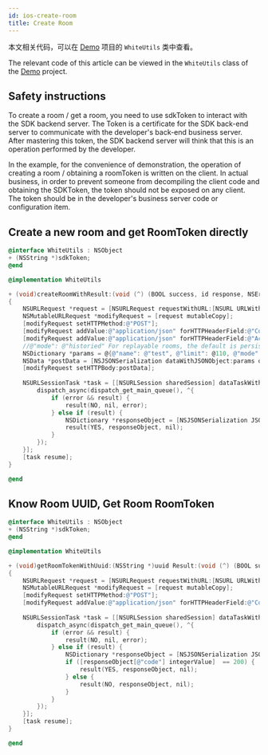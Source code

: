 ```yaml
---
id: ios-create-room
title: Create Room
---
```


本文相关代码，可以在 [Demo](declaration.md#demo) 项目的 `WhiteUtils` 类中查看。

The relevant code of this article can be viewed in the `WhiteUtils` class of the [Demo](declaration.md#demo) project.

## Safety instructions

To create a room / get a room, you need to use sdkToken to interact with the SDK backend server.
The Token is a certificate for the SDK back-end server to communicate with the developer's back-end business server. After mastering this token, the SDK backend server will think that this is an operation performed by the developer.

In the example, for the convenience of demonstration, the operation of creating a room / obtaining a roomToken is written on the client. In actual business, in order to prevent someone from decompiling the client code and obtaining the SDKToken, the token should not be exposed on any client.
The token should be in the developer's business server code or configuration item.

## Create a new room and get RoomToken directly
```Objective-C
@interface WhiteUtils : NSObject
+ (NSString *)sdkToken;
@end
```

```Objective-C
@implementation WhiteUtils

+ (void)createRoomWithResult:(void (^) (BOOL success, id response, NSError *error))result;
{
    NSURLRequest *request = [NSURLRequest requestWithURL:[NSURL URLWithString:[NSString stringWithFormat:[APIHost stringByAppendingPathComponent:@"room?token=%@"], self.sdkToken]]];
    NSMutableURLRequest *modifyRequest = [request mutableCopy];
    [modifyRequest setHTTPMethod:@"POST"];
    [modifyRequest addValue:@"application/json" forHTTPHeaderField:@"Content-Type"];
    [modifyRequest addValue:@"application/json" forHTTPHeaderField:@"Accept"];
    //@"mode": @"historied" For replayable rooms, the default is persistent.
    NSDictionary *params = @{@"name": @"test", @"limit": @110, @"mode": @"historied"};
    NSData *postData = [NSJSONSerialization dataWithJSONObject:params options:0 error:nil];
    [modifyRequest setHTTPBody:postData];
    
    NSURLSessionTask *task = [[NSURLSession sharedSession] dataTaskWithRequest:modifyRequest completionHandler:^(NSData * _Nullable data, NSURLResponse * _Nullable response, NSError * _Nullable error) {
        dispatch_async(dispatch_get_main_queue(), ^{
            if (error && result) {
                result(NO, nil, error);
            } else if (result) {
                NSDictionary *responseObject = [NSJSONSerialization JSONObjectWithData:data options:0 error:nil];
                result(YES, responseObject, nil);
            }
        });
    }];
    [task resume];
}

@end
```

## Know Room UUID, Get Room RoomToken

```Objective-C
@interface WhiteUtils : NSObject
+ (NSString *)sdkToken;
@end
```

```Objective-C
@implementation WhiteUtils

+ (void)getRoomTokenWithUuid:(NSString *)uuid Result:(void (^) (BOOL success, id response, NSError *error))result
{
    NSURLRequest *request = [NSURLRequest requestWithURL:[NSURL URLWithString:[NSString stringWithFormat:[APIHost stringByAppendingPathComponent:@"/room/join?uuid=%@&token=%@"], uuid, self.sdkToken]]];
    NSMutableURLRequest *modifyRequest = [request mutableCopy];
    [modifyRequest setHTTPMethod:@"POST"];
    [modifyRequest addValue:@"application/json" forHTTPHeaderField:@"Content-Type"];
    
    NSURLSessionTask *task = [[NSURLSession sharedSession] dataTaskWithRequest:modifyRequest completionHandler:^(NSData * _Nullable data, NSURLResponse * _Nullable response, NSError * _Nullable error) {
        dispatch_async(dispatch_get_main_queue(), ^{
            if (error && result) {
                result(NO, nil, error);
            } else if (result) {
                NSDictionary *responseObject = [NSJSONSerialization JSONObjectWithData:data options:0 error:nil];
                if ([responseObject[@"code"] integerValue]  == 200) {
                    result(YES, responseObject, nil);
                } else {
                    result(NO, responseObject, nil);
                }
            }
        });
    }];
    [task resume];
}

@end
```
